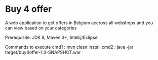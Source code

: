 # Buy 4 offer
A web application to get offers in Belgium accross all webshops and you can view based on your categories 

Prerequisite:
JDK 8,
Maven 3+,
Intellij/Eclipse

Commands to execute
cmd1 : mvn clean install
cmd2 : java -jar target/buy4offer-1.0-SNAPSHOT.war
